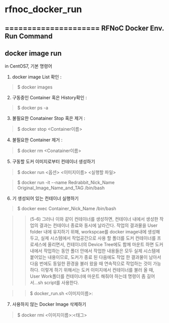 # rfnoc_docker_run
=====================
RFNoC Docker Env. Run Command
---------------------

## docker image run

in CentOS7, 기본 명령어

1. docker image List 확인 : 
>$ docker images

2. 구동중인 Container 혹은 History확인 :
>$ docker ps -a
  
3. 불필요한 Conatainer Stop 혹은 제거 :
>$ docker stop <Container이름>
  
4. 불필요한 Container 제거 :
>$ docker rm <Conatainer이름>
  
5. 구동할 도커 이미지로부터 컨테이너 생성하기
>$ docker run <옵션> <이미지이름> <실행할 파일>

>$ docker run -it --name Redrabbit_Nick_Name Original_Image_Name_and_TAG /bin/bash


6. 기 생성되어 있는 컨테이너 실행하기
>$ docker exec Container_Nick_Name /bin/bash

>> (5-6) 그러나 이와 같이 컨테이너를 생성하면, 컨테이너 내에서 생성한 작업의 결과는 컨테이너 종료와 동시에 날라간다.
>> 작업의 결과물을 User folder 내에 유지하기 위해, workspcae를 docker image내에 생성해 두고,
>> 실제 시스템에서 작업공간으로 사용 할 폴더를 도커 컨테이너를 프로세스에 올리면서, 컨테이너의 Device Tree에도 함께 마운트 하면
>> 도커 내에서 작업하는 동안 폴더 안에서 작업한 내용들은 모두 실제 시스템에 붙어있는 내용이므로, 도커가 종료 된 다음에도
>> 작업 한 결과물이 남아서 다음 번에도 동일한 환경을 불러 왔을 때 연속적으로 작업하는 것이 가능하다.
>> 이렇게 하기 위해서는 도커 이미지에서 컨테이너를 불러 올 때, User Work폴더를 컨테이너에 마운트 해줘야 하는데
>> 명령이 좀 길어서...sh script를 사용한다.

>> $ docker_run.sh <이미지이름>:<TAG>
  
  
  
7. 사용하지 않는 Docker Image 삭제하기
>$ docker rmi <이미지이름>:<태그>
